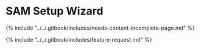 # SAM Setup Wizard

{% include "../../.gitbook/includes/needs-content-incomplete-page.md" %}



{% include "../../.gitbook/includes/feature-request.md" %}
